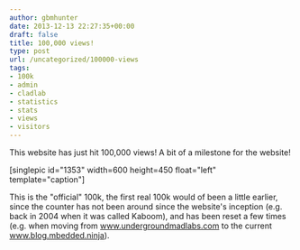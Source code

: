 ```yaml
---
author: gbmhunter
date: 2013-12-13 22:27:35+00:00
draft: false
title: 100,000 views!
type: post
url: /uncategorized/100000-views
tags:
- 100k
- admin
- cladlab
- statistics
- stats
- views
- visitors
---
```


This website has just hit 100,000 views! A bit of a milestone for the website!

[singlepic id="1353" width=600 height=450 float="left" template="caption"]

This is the "official" 100k, the first real 100k would of been a little earlier, since the counter has not been around since the website's inception (e.g. back in 2004 when it was called Kaboom), and has been reset a few times (e.g. when moving from www.undergroundmadlabs.com to the current www.blog.mbedded.ninja).
